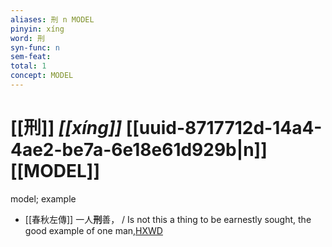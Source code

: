 ```yaml
---
aliases: 刑 n MODEL
pinyin: xíng
word: 刑
syn-func: n
sem-feat: 
total: 1
concept: MODEL 
---
```

# [[刑]] *[[xíng]]*  [[uuid-8717712d-14a4-4ae2-be7a-6e18e61d929b|n]] [[MODEL]]
model; example
 - [[春秋左傳]] 一人**刑**善， / Is not this a thing to be earnestly sought, the good example of one man,[HXWD](https://hxwd.org/textview.html?location=KR1e0001_tls_009-293a.12)